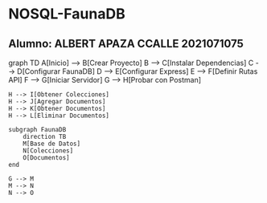 # NOSQL-FaunaDB
## Alumno: ALBERT APAZA CCALLE 2021071075 
graph TD
    A[Inicio] --> B[Crear Proyecto]
    B --> C[Instalar Dependencias]
    C --> D[Configurar FaunaDB]
    D --> E[Configurar Express]
    E --> F[Definir Rutas API]
    F --> G[Iniciar Servidor]
    G --> H[Probar con Postman]
    
    H --> I[Obtener Colecciones]
    H --> J[Agregar Documentos]
    H --> K[Obtener Documentos]
    H --> L[Eliminar Documentos]
    
    subgraph FaunaDB
        direction TB
        M[Base de Datos]
        N[Colecciones]
        O[Documentos]
    end

    G --> M
    M --> N
    N --> O
